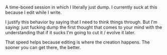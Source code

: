 A time-boxed session in which I literally just dump. I currently suck at this because I edit while I write.

I justify this behavior by saying that I need to think things through. But I'm saying: just fucking dump the first thought that comes to your mind with the understanding that if it sucks I'm going to cut it / evolve it later.

That speed helps because editing is where the creation happens. The sooner you can get there, the better.
